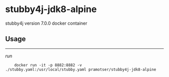 # stubby4j-jdk8-alpine
stubby4j version 7.0.0 docker container

## Usage
---
*run*
```console
    docker run -it -p 8882:8882 -v ./stubby.yaml:/usr/local/stubby.yaml pramotser/stubby4j-jdk8-alpine
```